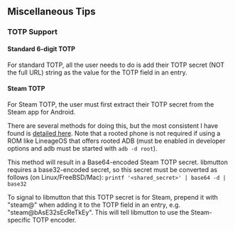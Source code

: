 ## Miscellaneous Tips
### TOTP Support
#### Standard 6-digit TOTP
For standard TOTP, all the user needs to do is add their TOTP secret (NOT the full URL) string as the value for the TOTP field in an entry.
#### Steam TOTP
For Steam TOTP, the user must first extract their TOTP secret from the Steam app for Android.

There are several methods for doing this, but the most consistent I have found is [detailed here](https://github.com/JustArchiNET/ArchiSteamFarm/discussions/2786). Note that a rooted phone is not required if using a ROM like LineageOS that offers rooted ADB (must be enabled in developer options and adb must be started with `adb -d root`).

This method will result in a Base64-encoded Steam TOTP secret. libmutton requires a base32-encoded secret, so this secret must be converted as follows (on Linux/FreeBSD/Mac): `printf '<shared_secret>' | base64 -d | base32`

To signal to libmutton that this TOTP secret is for Steam, prepend it with "steam@" when adding it to the TOTP field in an entry, e.g. "steam@bAsE32sEcReTkEy". This will tell libmutton to use the Steam-specific TOTP encoder.